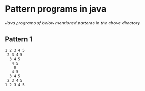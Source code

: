 # Pattern programs in java
###### Java programs of below mentioned patterns in the above directory
## Pattern 1
```
1 2 3 4 5 
 2 3 4 5  
  3 4 5   
   4 5    
    5
   4 5
  3 4 5
 2 3 4 5
1 2 3 4 5
```